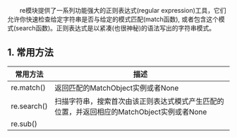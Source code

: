 　　re模块提供了一系列功能强大的正则表达式(regular expression)工具，它们允许你快速检查给定字符串是否与给定的模式匹配(match函数), 或者包含这个模式(search函数)。正则表达式是以紧凑(也很神秘)的语法写出的字符串模式。

## 1. 常用方法

|  常用方法 | 描述 |
|---|---|
| re.match() |  返回匹配的MatchObject实例或者None |
| re.search() | 扫描字符串，搜索首次由该正则表达式模式产生匹配的位置，并返回相应的MatchObject实例或者None |
| re.sub()| 